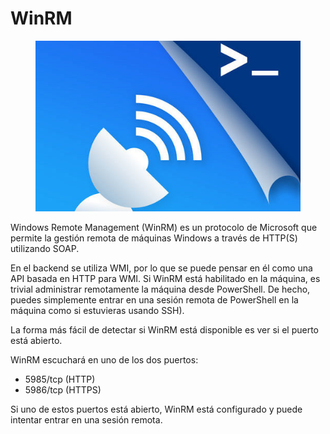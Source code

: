 # WinRM

<figure><img src="../../../../../.gitbook/assets/image.png" alt=""><figcaption></figcaption></figure>

Windows Remote Management (WinRM) es un protocolo de Microsoft que permite la gestión remota de máquinas Windows a través de HTTP(S) utilizando SOAP.

En el backend se utiliza WMI, por lo que se puede pensar en él como una API basada en HTTP para WMI. Si WinRM está habilitado en la máquina, es trivial administrar remotamente la máquina desde PowerShell. De hecho, puedes simplemente entrar en una sesión remota de PowerShell en la máquina como si estuvieras usando SSH).

La forma más fácil de detectar si WinRM está disponible es ver si el puerto está abierto.

WinRM escuchará en uno de los dos puertos:&#x20;

* 5985/tcp (HTTP)&#x20;
* 5986/tcp (HTTPS)&#x20;

Si uno de estos puertos está abierto, WinRM está configurado y puede intentar entrar en una sesión remota.&#x20;



